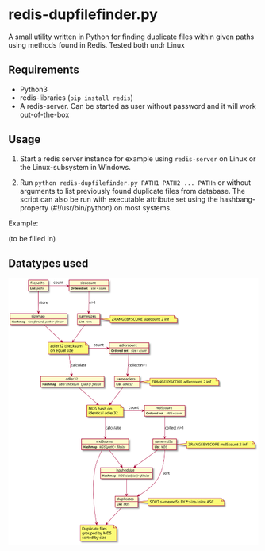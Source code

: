 # redis-dupfilefinder.py
A small utility written in Python for finding duplicate files within given paths using methods found in Redis. Tested both undr Linux

## Requirements
* Python3
* redis-libraries (```pip install redis```)
* A redis-server. Can be started as user without password and it will work out-of-the-box

## Usage
1. Start a redis server instance for example using `redis-server` on Linux or the Linux-subsystem in Windows.

2. Run `python redis-dupfilefinder.py PATH1 PATH2 ... PATHn` or without arguments to list previously found duplicate files from database. The script can also be run with executable attribute set using the hashbang-property (#!/usr/bin/python) on most systems.

Example:

(to be filled in)

## Datatypes used
![](filehasher-redis-datatypes.svg)



